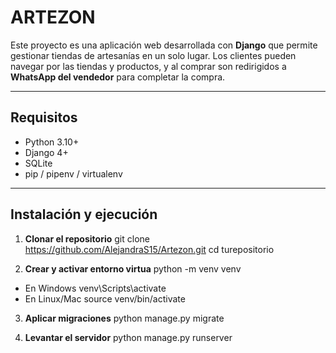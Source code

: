 # ARTEZON

Este proyecto es una aplicación web desarrollada con **Django** que permite gestionar tiendas de artesanías en un solo lugar. 
Los clientes pueden navegar por las tiendas y productos, y al comprar son redirigidos a **WhatsApp del vendedor** para completar la compra.

---

## Requisitos

- Python 3.10+  
- Django 4+  
- SQLite
- pip / pipenv / virtualenv

---

## Instalación y ejecución

1. **Clonar el repositorio**
git clone https://github.com/AlejandraS15/Artezon.git
cd turepositorio

2. **Crear y activar entorno virtua** 
python -m venv venv
- En Windows
venv\Scripts\activate
- En Linux/Mac
source venv/bin/activate

3. **Aplicar migraciones**
python manage.py migrate

4. **Levantar el servidor**
python manage.py runserver


